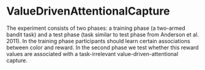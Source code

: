 # ValueDrivenAttentionalCapture

The experiment consists of two phases: a training phase (a two-armed bandit task) and a test phase (task similar to test phase from Anderson et al. 2011). In the training phase participants should learn certain associations between color and reward. In the second phase we test whether this reward values are associated with a task-irrelevant value-driven-attentional capture.
